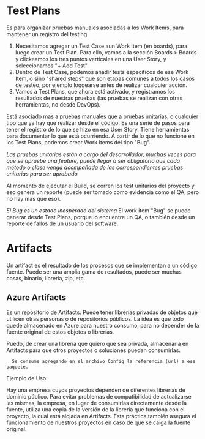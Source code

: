 # Test Plans

Es para organizar pruebas manuales asociadas a los Work Items, para mantener un registro del testing.

1) Necesitamos agregar un Test Case aun Work Item (en boards), para luego crear un Test Plan.
  Para ello, vamos a la sección Boards > Boards y clickeamos los tres puntos verticales en una User Story, y seleccionamos "+ Add Test".
2) Dentro de Test Case, podemos añadir tests especificos de ese Work Item, o sino "shared steps" que son etapas comunes a todos los casos de testeo, por ejemplo loggearse antes de realizar cualquier acción.
3) Vamos a Test Plans, que ahora está activado, y registramos los resultados de nuestras pruebas (las pruebas se realizan con otras herramientas, no desde DevOps).

Está asociado mas a pruebas manuales que a pruebas unitarias, o cualquier tipo que ya hay que realizar desde el código. Es una serie de pasos para tener el registro de lo que se hizo en esa User Story.
Tiene herramientas para documentar lo que está ocurriendo.
A partir de lo que no funcione en los Test Plans, podemos crear Work Items del tipo "Bug".

*Las pruebas unitarias están a cargo del desarrollador, muchas veces para que se apruebe una feature, puede llegar a ser obligatorio que cada método o clase venga acompañada de las correspondientes pruebas unitarias para ser aprobado*

Al momento de ejecutar el Build, se corren los test unitarios del proyecto y eso genera un reporte (puede ser tomado como evidencia como el QA, pero no hay mas que eso).

*El Bug es un estado inesperado del sistema*
El work item "Bug" se puede generar desde Test Plans, porque lo encuentre un QA, o también desde un reporte de fallos de un usuario del software.


# Artifacts

Un artifact es el resultado de los procesos que se implementan a un código fuente. Puede ser una amplia gama de resultados, puede ser muchas cosas, binario, libreria, zip, etc.

## Azure Artifacts
Es un repositorio de Artifacts. Puede tener librerías privadas de objetos que utilicen otras personas o de repositorios públicos. La idea es que todo quede almacenado en Azure para nuestro consumo, para no depender de la fuente original de estos objetos o librerías.

Puedo, de crear una librería que quiero que sea privada, almacenarla en Artifacts para que otros proyectos o soluciones puedan consumirlas.

```
  Se consume agregando en el archivo Config la referencia (url) a ese paquete.
```
Ejemplo de Uso:

Hay una empresa cuyos proyectos dependen de diferentes librerías de dominio público.
Para evitar problemas de compatibilidad de actualizarse las mismas, la empresa, en lugar de consumirlas directamente desde la fuente, utiliza una copia de la versión de la librería que funciona con el proyecto, la cual está alojada en Artifacts.
Esta práctica también asegura el funcionamiento de nuestros proyectos en caso de que se caiga la fuente original.
